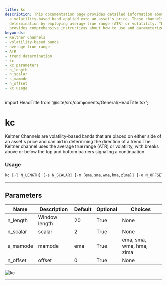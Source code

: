 ```yaml
---
title: kc
description: This documentation page provides detailed information about Keltner Channels,
  a volatility-based band applied onto an asset's price. These channels aid in trend
  determination by employing average true range (ATR) or volatility. The page also
  provides comprehensive instructions about how to use and parameterize the 'kc' tool.
keywords:
- Keltner Channels
- volatility-based bands
- average true range
- ATR
- trend determination
- kc
- kc parameters
- n_length
- n_scalar
- s_mamode
- n_offset
- kc usage
---
```


import HeadTitle from '@site/src/components/General/HeadTitle.tsx';

<HeadTitle title="kc - Ta - Etf - Reference | OpenBB Terminal Docs" />

# kc

Keltner Channels are volatility-based bands that are placed on either side of an asset's price and can aid in determining the direction of a trend.The Keltner channel uses the average true range (ATR) or volatility, with breaks above or below the top and bottom barriers signaling a continuation.

### Usage

```python
kc [-l N_LENGTH] [-s N_SCALAR] [-m {ema,sma,wma,hma,zlma}] [-o N_OFFSET]
```

---

## Parameters

| Name | Description | Default | Optional | Choices |
| ---- | ----------- | ------- | -------- | ------- |
| n_length | Window length | 20 | True | None |
| n_scalar | scalar | 2 | True | None |
| s_mamode | mamode | ema | True | ema, sma, wma, hma, zlma |
| n_offset | offset | 0 | True | None |

![kc](https://user-images.githubusercontent.com/46355364/154311120-a769ee53-901b-401f-907f-cacac43ee9b9.png)

---
